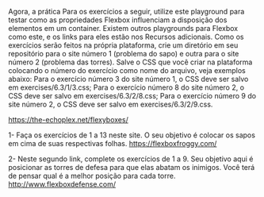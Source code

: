 
Agora, a prática
Para os exercícios a seguir, utilize este playground para testar como as propriedades Flexbox influenciam a disposição dos elementos em um container. Existem outros playgrounds para Flexbox como este, e os links para eles estão nos Recursos adicionais.
Como os exercícios serão feitos na própria plataforma, crie um diretório em seu repositório para o site número 1 (problema do sapo) e outra para o site número 2 (problema das torres). Salve o CSS que você criar na plataforma colocando o número do exercício como nome do arquivo, veja exemplos abaixo:
Para o exercício número 3 do site número 1, o CSS deve ser salvo em exercises/6.3/1/3.css;
Para o exercício número 8 do site número 2, o CSS deve ser salvo em exercises/6.3/2/8.css;
Para o exercício número 9 do site número 2, o CSS deve ser salvo em exercises/6.3/2/9.css.

https://the-echoplex.net/flexyboxes/

1- Faça os exercícios de 1 a 13 neste site. O seu objetivo é colocar os sapos em cima de suas respectivas folhas.
https://flexboxfroggy.com/

2- Neste segundo link, complete os exercícios de 1 a 9. Seu objetivo aqui é posicionar as torres de defesa para que elas abatam os inimigos. Você terá de pensar qual é a melhor posição para cada torre.
http://www.flexboxdefense.com/